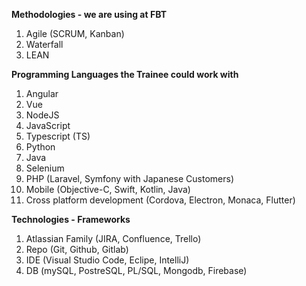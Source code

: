 
**Methodologies - we are using at FBT**
1. Agile (SCRUM, Kanban)
1. Waterfall
1. LEAN

**Programming Languages the Trainee could work with**
1. Angular
1. Vue
1. NodeJS
1. JavaScript
1. Typescript (TS)
1. Python
1. Java
1. Selenium
1. PHP (Laravel, Symfony with Japanese Customers)
1. Mobile (Objective-C, Swift, Kotlin, Java)
1. Cross platform development (Cordova, Electron, Monaca, Flutter)

**Technologies - Frameworks**
1. Atlassian Family (JIRA, Confluence, Trello)
1. Repo (Git, Github, Gitlab)
1. IDE (Visual Studio Code, Eclipe, IntelliJ)
1. DB (mySQL, PostreSQL, PL/SQL, Mongodb, Firebase)

